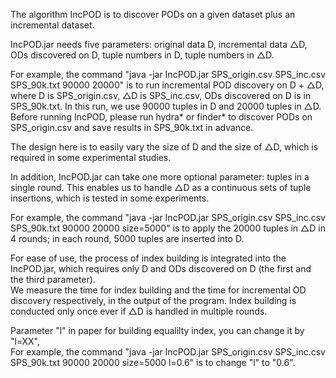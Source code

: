 The algorithm IncPOD is to discover PODs on a given dataset plus an incremental dataset.

IncPOD.jar needs five parameters: original data D, incremental data △D, ODs discovered on D, tuple numbers in D, tuple numbers in △D.

For example, the command  "java -jar IncPOD.jar SPS_origin.csv SPS_inc.csv SPS_90k.txt 90000 20000" is to run incremental POD discovery on D + △D, where D is SPS_origin.csv, △D is SPS_inc.csv, ODs discovered on D is in SPS_90k.txt. In this run, we use 90000 tuples in D and 20000 tuples in △D. Before running IncPOD, please run hydra* or finder* to discover PODs on SPS_origin.csv and save results in SPS_90k.txt in advance.

The design here is to easily vary the size of D and the size of △D, which is required in some experimental studies.

In addition, IncPOD.jar can take one more optional parameter: tuples in a single round. This enables us to handle △D as a continuous sets of tuple insertions, which is tested in some experiments.  

For example, the command "java -jar IncPOD.jar SPS_origin.csv SPS_inc.csv SPS_90k.txt 90000 20000 size=5000" is to apply the 20000 tuples in △D in 4 rounds; in each round, 5000 tuples are inserted into D.

For ease of use, the process of index building is integrated into the IncPOD.jar, which requires only D and ODs discovered on D (the first and the third parameter).  
We measure the time for index building and the time for incremental OD discovery respectively, in the output of the program. Index building is conducted only once ever if △D is handled in multiple rounds.

Parameter "l" in paper for building equalilty index, you can change it by "l=XX",  
For example, the command "java -jar IncPOD.jar SPS_origin.csv SPS_inc.csv SPS_90k.txt 90000 20000 size=5000 l=0.6" is to change "l" to "0.6".

